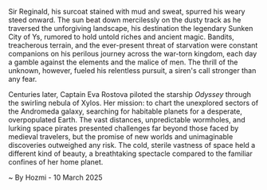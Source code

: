 
Sir Reginald, his surcoat stained with mud and sweat, spurred his weary steed onward.  The sun beat down mercilessly on the dusty track as he traversed the unforgiving landscape, his destination the legendary Sunken City of Ys, rumored to hold untold riches and ancient magic. Bandits, treacherous terrain, and the ever-present threat of starvation were constant companions on his perilous journey across the war-torn kingdom, each day a gamble against the elements and the malice of men.  The thrill of the unknown, however, fueled his relentless pursuit, a siren's call stronger than any fear.

Centuries later, Captain Eva Rostova piloted the starship *Odyssey* through the swirling nebula of Xylos.  Her mission: to chart the unexplored sectors of the Andromeda galaxy, searching for habitable planets for a desperate, overpopulated Earth.  The vast distances, unpredictable wormholes, and lurking space pirates presented challenges far beyond those faced by medieval travelers, but the promise of new worlds and unimaginable discoveries outweighed any risk. The cold, sterile vastness of space held a different kind of beauty, a breathtaking spectacle compared to the familiar confines of her home planet.

~ By Hozmi - 10 March 2025
